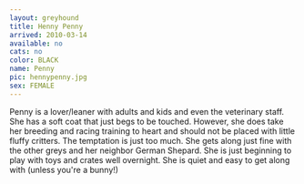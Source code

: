 ```yaml
---
layout: greyhound
title: Henny Penny
arrived: 2010-03-14
available: no
cats: no
color: BLACK
name: Penny
pic: hennypenny.jpg
sex: FEMALE
---
```

Penny is a lover/leaner with adults and kids and even the veterinary staff. She has a soft coat that just begs to be
touched. However, she does take her breeding and racing training to heart and should not be placed with little fluffy
critters. The temptation is just too much. She gets along just fine with the other greys and her neighbor German
Shepard. She is just beginning to play with toys and crates well overnight. She is quiet and easy to get along with
(unless you're a bunny!)
